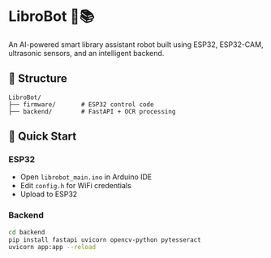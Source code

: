 # LibroBot 🤖📚

An AI-powered smart library assistant robot built using ESP32, ESP32-CAM, ultrasonic sensors, and an intelligent backend.

## 📂 Structure

```
LibroBot/
├── firmware/       # ESP32 control code
├── backend/        # FastAPI + OCR processing
```

## 🚀 Quick Start

### ESP32

- Open `librobot_main.ino` in Arduino IDE
- Edit `config.h` for WiFi credentials
- Upload to ESP32

### Backend

```bash
cd backend
pip install fastapi uvicorn opencv-python pytesseract
uvicorn app:app --reload
```
